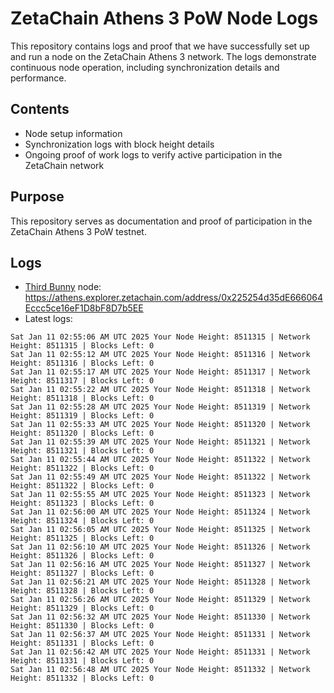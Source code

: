 # ZetaChain Athens 3 PoW Node Logs
This repository contains logs and proof that we have successfully set up and run a node on the ZetaChain Athens 3 network. The logs demonstrate continuous node operation, including synchronization details and performance.

## Contents
- Node setup information
- Synchronization logs with block height details
- Ongoing proof of work logs to verify active participation in the ZetaChain network

## Purpose
This repository serves as documentation and proof of participation in the ZetaChain Athens 3 PoW testnet.

## Logs

- [Third Bunny](https://thirdbunny.xyz/) node: https://athens.explorer.zetachain.com/address/0x225254d35dE666064Eccc5ce16eF1D8bF8D7b5EE
- Latest logs:
```
Sat Jan 11 02:55:06 AM UTC 2025 Your Node Height: 8511315 | Network Height: 8511315 | Blocks Left: 0
Sat Jan 11 02:55:12 AM UTC 2025 Your Node Height: 8511316 | Network Height: 8511316 | Blocks Left: 0
Sat Jan 11 02:55:17 AM UTC 2025 Your Node Height: 8511317 | Network Height: 8511317 | Blocks Left: 0
Sat Jan 11 02:55:22 AM UTC 2025 Your Node Height: 8511318 | Network Height: 8511318 | Blocks Left: 0
Sat Jan 11 02:55:28 AM UTC 2025 Your Node Height: 8511319 | Network Height: 8511319 | Blocks Left: 0
Sat Jan 11 02:55:33 AM UTC 2025 Your Node Height: 8511320 | Network Height: 8511320 | Blocks Left: 0
Sat Jan 11 02:55:39 AM UTC 2025 Your Node Height: 8511321 | Network Height: 8511321 | Blocks Left: 0
Sat Jan 11 02:55:44 AM UTC 2025 Your Node Height: 8511322 | Network Height: 8511322 | Blocks Left: 0
Sat Jan 11 02:55:49 AM UTC 2025 Your Node Height: 8511322 | Network Height: 8511322 | Blocks Left: 0
Sat Jan 11 02:55:55 AM UTC 2025 Your Node Height: 8511323 | Network Height: 8511323 | Blocks Left: 0
Sat Jan 11 02:56:00 AM UTC 2025 Your Node Height: 8511324 | Network Height: 8511324 | Blocks Left: 0
Sat Jan 11 02:56:05 AM UTC 2025 Your Node Height: 8511325 | Network Height: 8511325 | Blocks Left: 0
Sat Jan 11 02:56:10 AM UTC 2025 Your Node Height: 8511326 | Network Height: 8511326 | Blocks Left: 0
Sat Jan 11 02:56:16 AM UTC 2025 Your Node Height: 8511327 | Network Height: 8511327 | Blocks Left: 0
Sat Jan 11 02:56:21 AM UTC 2025 Your Node Height: 8511328 | Network Height: 8511328 | Blocks Left: 0
Sat Jan 11 02:56:26 AM UTC 2025 Your Node Height: 8511329 | Network Height: 8511329 | Blocks Left: 0
Sat Jan 11 02:56:32 AM UTC 2025 Your Node Height: 8511330 | Network Height: 8511330 | Blocks Left: 0
Sat Jan 11 02:56:37 AM UTC 2025 Your Node Height: 8511331 | Network Height: 8511331 | Blocks Left: 0
Sat Jan 11 02:56:42 AM UTC 2025 Your Node Height: 8511331 | Network Height: 8511331 | Blocks Left: 0
Sat Jan 11 02:56:48 AM UTC 2025 Your Node Height: 8511332 | Network Height: 8511332 | Blocks Left: 0
```
